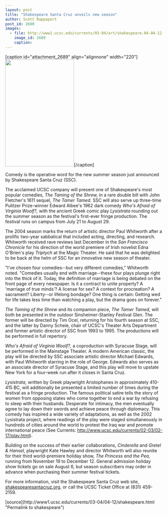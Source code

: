 ```yaml
---
layout: post
title: "Shakespeare Santa Cruz unveils new season"
author: Scott Rappaport
post_id: 2690
images:
  - file: http://www1.ucsc.edu/currents/03-04/art/shakespeare.04-04-12.220.jpg
    image_id: 2689
    caption: 
---
```


[caption id="attachment_2689" align="alignnone" width="220"]<a href="http://localhost/mysite/wp-content/uploads/2004/04/shakespeare.04-04-12.220.jpg"><img class="size-full wp-image-2689" src="http://localhost/mysite/wp-content/uploads/2004/04/shakespeare.04-04-12.220.jpg" alt="" width="220" height="341" /></a>[/caption]
<p>
  Comedy is the operative word for the new summer season just announced by Shakespeare Santa Cruz (SSC).<br>
</p>
<p>
  The acclaimed UCSC company will present one of Shakespeare's most popular comedies, <i>The Taming of the Shrew,</i> in a rare double bill with John Fletcher's 1611 sequel, <i>The Tamer Tamed.</i> SSC will also serve up three-time Pulitzer Prize-winner Edward Albee's 1962 dark comedy <i>Who's Afraid of Virginia Woolf?,</i> with the ancient Greek comic play <i>Lysistrata</i> rounding out the summer season as the festival's first-ever fringe production. The festival runs on campus from July 21 to August 29.<br>
</p>
<p>
  The 2004 season marks the return of artistic director Paul Whitworth after a prolific two-year sabbatical that included acting, directing, and research. Whitworth received rave reviews last December in the <i>San Francisco Chronicle</i> for his direction of the world premiere of Irish novelist Edna O'Brien's play <i>Triptych</i> at the Magic Theater. He said that he was delighted to be back at the helm of SSC for an innovative new season of theater.<br>
</p>
<p>
  "I've chosen four comedies--but very different comedies," Whitworth noted. "Comedies usually end with marriage--these four plays plunge right into the thick of it. Today, the definition of marriage is being debated on the front page of every newspaper. Is it a contract to unite property? A 'marriage of true minds'? A license for sex? A context for procreation? A sacrament? Liberty--or lifelong bondage? One thing is certain: Getting wed for life takes less time than watching a play, but the drama goes on forever."<br>
</p>
<p>
  <i>The Taming of the Shrew</i> and its companion piece, <i>The Tamer Tamed,</i> will both be presented in the outdoor Sinsheimer-Stanley Festival Glen. The former will be directed by Tim Ocel, returning for his fourth season at SSC, and the latter by Danny Scheie, chair of UCSC's Theater Arts Department and former artistic director of SSC from 1993 to 1995. The productions will be performed in full repertory.<br>
</p>
<p>
  <i>Who's Afraid of Virginia Woolf?,</i> a coproduction with Syracuse Stage, will be performed in the Mainstage Theater. A modern American classic, the play will be directed by SSC associate artistic director Michael Edwards, with Paul Whitworth starring in the role of George. Edwards also serves as an associate director of Syracuse Stage, and this play will move to upstate New York for a four-week run after it closes in Santa Cruz.<br>
</p>
<p>
  <i>Lysistrata,</i> written by Greek playwright Aristophanes in approximately 410-415 BC, will additionally be presented a limited number of times during the festival as a fringe production. The famous political satire tells the story of women from opposing states who come together to end a war by refusing to sleep with their husbands. Desperate for intimacy, the men eventually agree to lay down their swords and achieve peace through diplomacy. This comedy has inspired a wide variety of adaptations, as well as the 2002 Lysistrata project, where readings of the play were staged simultaneously in hundreds of cities around the world to protest the Iraq war and promote international peace (See Currents: <a href="http://www.ucsc.edu/currents/02-03/02-17/play.html">http://www.ucsc.edu/currents/02-03/02-17/play.html</a>).<br>
</p>
<p>
  Building on the success of their earlier collaborations, <i>Cinderella</i> and <i>Gretel &amp; Hansel,</i> playwright Kate Hawley and director Whitworth will also reunite for their third world-premiere holiday show, <i>The Princess and the Pea,</i> running from November 19 to December 12. General admission holiday show tickets go on sale August 6, but season subscribers may order in advance when purchasing their summer festival tickets.<br>
</p>
<p>
  For more information, visit the Shakespeare Santa Cruz web site, <a href="http://www.shakespearesantacruz.org">shakespearesantacruz.org</a>, or call the UCSC Ticket Office at (831) 459-2159.
</p>
[source](http://www1.ucsc.edu/currents/03-04/04-12/shakespeare.html "Permalink to shakespeare")
